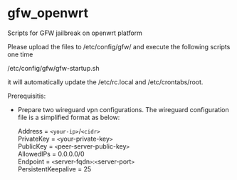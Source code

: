 ﻿# gfw_openwrt

Scripts for GFW jailbreak on openwrt platform

Please upload the files to /etc/config/gfw/ and execute the following scripts one time

/etc/config/gfw/gfw-startup.sh

it will automatically update the /etc/rc.local and /etc/crontabs/root. 

Prerequisitis:

 - Prepare two wireguard vpn configurations. The wireguard configuration file is a simplified format as below:
	
    Address = `<your-ip>`/`<cidr>`  
    PrivateKey = `<`your-private-key`>`  
    PublicKey = `<`peer-server-public-key`>`  
    AllowedIPs = 0.0.0.0/0  
    Endpoint = `<`server-fqdn`>`:`<`server-port`>`  
    PersistentKeepalive = 25  

